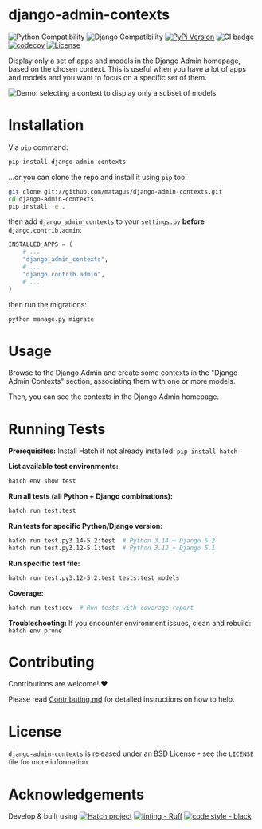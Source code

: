 # django-admin-contexts

![Python Compatibility](https://img.shields.io/badge/python-3.9%20%7C%203.10%20%7C%203.11%20%7C%203.12%20%7C%203.13-blue.svg)
![Django Compatibility](https://img.shields.io/badge/django-4.2%20|%205.0%20|%205.1%20|%205.2-%2344B78B?labelColor=%23092E20)
[![PyPi Version](https://img.shields.io/pypi/v/django-admin-contexts.svg)](https://pypi.python.org/pypi/django-admin-contexts)
![CI badge](https://github.com/matagus/django-admin-contexts/actions/workflows/ci.yml/badge.svg)
[![codecov](https://codecov.io/gh/matagus/django-admin-contexts/graph/badge.svg?token=a64SxEDQk0)](https://codecov.io/gh/matagus/django-admin-contexts)
[![License](https://img.shields.io/badge/License-BSD_3--Clause-blue.svg)](https://opensource.org/licenses/BSD-3-Clause)

Display only a set of apps and models in the Django Admin homepage, based on the chosen context. This is useful when
you have a lot of apps and models and you want to focus on a specific set of them.

![Demo: selecting a context to display only a subset of models](https://raw.githubusercontent.com/matagus/django-admin-contexts/main/screenshots/demo.gif)


Installation
============

Via `pip` command:

```bash
pip install django-admin-contexts
```

...or you can clone the repo and install it using `pip` too:

```bash
git clone git://github.com/matagus/django-admin-contexts.git
cd django-admin-contexts
pip install -e .
```

then add `django_admin_contexts` to your `settings.py` **before** `django.contrib.admin`:

```python
INSTALLED_APPS = (
    # ...
    "django_admin_contexts",
    # ...
    "django.contrib.admin",
    # ...
)
```

then run the migrations:

```bash
python manage.py migrate
```

Usage
=====

Browse to the Django Admin and create some contexts in the "Django Admin Contexts" section, associating them with one
or more models.

Then, you can see the contexts in the Django Admin homepage.


Running Tests
=============

**Prerequisites:** Install Hatch if not already installed: `pip install hatch`

**List available test environments:**
```bash
hatch env show test
```

**Run all tests (all Python + Django combinations):**
```bash
hatch run test:test
```

**Run tests for specific Python/Django version:**
```bash
hatch run test.py3.14-5.2:test  # Python 3.14 + Django 5.2
hatch run test.py3.12-5.1:test  # Python 3.12 + Django 5.1
```

**Run specific test file:**
```bash
hatch run test.py3.12-5.2:test tests.test_models
```

**Coverage:**
```bash
hatch run test:cov  # Run tests with coverage report
```

**Troubleshooting:** If you encounter environment issues, clean and rebuild: `hatch env prune`


Contributing
============

Contributions are welcome! ❤️

Please read [Contributing.md](CONTRIBUTING.md) for detailed instructions on how to help.

License
=======

`django-admin-contexts` is released under an BSD License - see the `LICENSE` file for more information.


Acknowledgements
================

Develop & built using [![Hatch project](https://img.shields.io/badge/%F0%9F%A5%9A-Hatch-4051b5.svg)](https://github.com/pypa/hatch) [![linting - Ruff](https://img.shields.io/endpoint?url=https://raw.githubusercontent.com/astral-sh/ruff/main/assets/badge/v2.json)](https://github.com/astral-sh/ruff) [![code style - black](https://img.shields.io/badge/code%20style-black-000000.svg)](https://github.com/psf/black)
